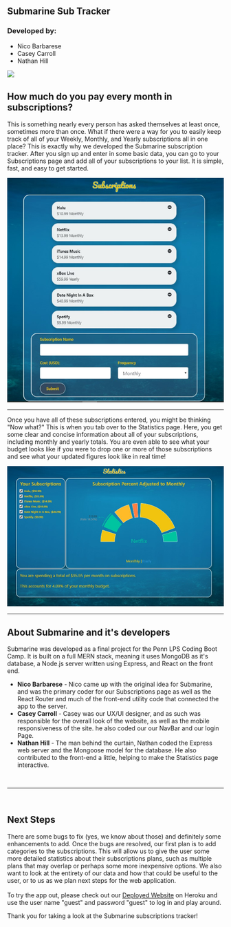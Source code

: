 ## Submarine Sub Tracker
<h3>Developed by: </h3>
<ul>
<li> Nico Barbarese
<li> Casey Carroll
<li> Nathan Hill
</ul>

<img src="client\public\logo192.png">
<p>
<h2>How much do you pay every month in subscriptions?</h2>
<p>
This is something nearly every person has asked themselves at least once, sometimes more than once. What if there were a way for you to easily keep track of all of your Weekly, Monthly, and Yearly subscriptions all in one place? This is exactly why we developed the Submarine subscription tracker. After you sign up and enter in some basic data, you can go to your Subscriptions page and add all of your subscriptions to your list. It is simple, fast, and easy to get started. 
<p>
<img src="./readme_img/Subscriptions_page.jpg">
<br><hr>
<p>
Once you have all of these subscriptions entered, you might be thinking "Now what?" This is when you tab over to the Statistics page. Here, you get some clear and concise information about all of your subscriptions, including monthly and yearly totals. You are even able to see what your budget looks like if you were to drop one or more of those subscriptions and see what your updated figures look like in real time!
<p>
<img src="./readme_img/Statistics_page.jpg">
<br><hr>
<p>
<h2>About Submarine and it's developers</h2>
Submarine was developed as a final project for the Penn LPS Coding Boot Camp. It is built on a full MERN stack, meaning it uses MongoDB as it's database, a Node.js server written using Express, and React on the front end. 
<ul>
<li> <strong>Nico Barbarese</strong> - Nico came up with the original idea for Submarine, and was the primary coder for our Subscriptions page as well as the React Router and much of the front-end utility code that connected the app to the server.
<li> <strong>Casey Carroll</strong> - Casey was our UX/UI designer, and as such was responsible for the overall look of the website, as well as the mobile responsiveness of the site. he also coded our our NavBar and our login Page. 
<li> <strong>Nathan Hill</strong> - The man behind the curtain, Nathan coded the Express web server and the Mongoose model for the database. He also contributed to the front-end a little, helping to make the Statistics page interactive. 
</ul>
<br><hr><br>
<h2>Next Steps</h2>
<p>
There are some bugs to fix (yes, we know about those) and definitely some enhancements to add. Once the bugs are resolved, our first plan is to add categories to the subscriptions. This will allow us to give the user some more detailed statistics about their subscriptions plans, such as multiple plans that may overlap or perhaps some more inexpensive options. We also want to look at the entirety of our data and how that could be useful to the user, or to us as we plan next steps for the web application. 
<br><br>To try the app out, please check out our <a href="https://blooming-peak-13476.herokuapp.com/">Deployed Website</a> on Heroku and use the user name "guest" and password "guest" to log in and play around. 
<p>
Thank you for taking a look at the Submarine subscriptions tracker!
